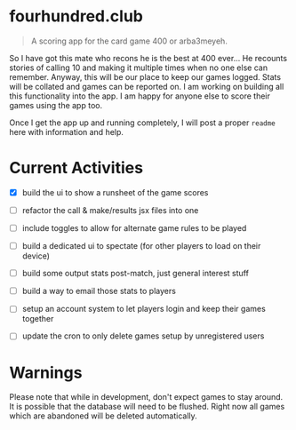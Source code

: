 # fourhundred.club

> A scoring app for the card game 400 or arba3meyeh.

So I have got this mate who recons he is the best at 400 ever... He recounts stories of calling 10 and making it multiple times when no one else can remember. Anyway, this will be our place to keep our games logged. Stats will be collated and games can be reported on. I am working on building all this functionality into the app. I am happy for anyone else to score their games using the app too.

Once I get the app up and running completely, I will post a proper `readme` here with information and help.

# Current Activities

- [x] build the ui to show a runsheet of the game scores
- [ ] refactor the call & make/results jsx files into one
- [ ] include toggles to allow for alternate game rules to be played
- [ ] build a dedicated ui to spectate (for other players to load on their device)
- [ ] build some output stats post-match, just general interest stuff
- [ ] build a way to email those stats to players
- [ ] setup an account system to let players login and keep their games together
- [ ] update the cron to only delete games setup by unregistered users


# Warnings

Please note that while in development, don't expect games to stay around.
It is possible that the database will need to be flushed.
Right now all games which are abandoned will be deleted automatically.
